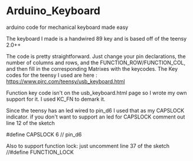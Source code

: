 # Arduino_Keyboard
arduino code for mechanical keyboard made easy

The keyboard I made is a handwired 89 key and is based off of the teensy 2.0++

The code is pretty straightforward. 
Just change your pin declarations, the number of columns and rows, and the FUNCTION_ROW/FUNCTION_COL, and then fill in the corresponding Matrixes with the keycodes.
The Key codes for the teensy I used are here :
https://www.pjrc.com/teensy/usb_keyboard.html

Function key code isn't on the usb_keyboard.html page so I wrote my own support for it. 
I used KC_FN to demark it.

Since the teensy has an led wired to pin_d6 I used that as my CAPSLOCK indicator. 
if you don't want to support an led for CAPSLOCK comment out line 12 of the sketch

#define CAPSLOCK 6 // pin_d6


Also to support function lock: just uncomment line 37 of the sketch
//#define FUNCTION_LOCK
